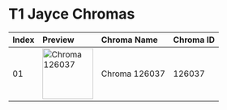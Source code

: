 # T1 Jayce Chromas

| Index | Preview | Chroma Name | Chroma ID |
|:---|:---|:---|:---|
| 01 | <img src='https://raw.communitydragon.org/latest/plugins/rcp-be-lol-game-data/global/default/v1/champion-chroma-images/126/126037.png' alt='Chroma 126037' width='100'> | Chroma 126037 | 126037 |
